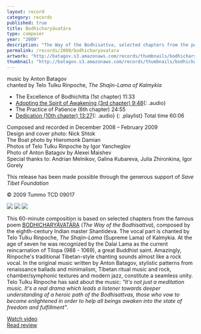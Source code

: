 ```yaml
---
layout: record
category: records
published: true
title: Bodhicharyāvatāra
type: composer
year: "2009"
description: "The Way of the Bodhisattva, selected chapters from the poem by Shantideva"
permalink: /records/2009/bodhicharyavatara
artwork: "http://batagov.s3.amazonaws.com/records/thumbnails/bodhicharyavatara.jpg"
thumbnail: "http://batagov.s3.amazonaws.com/records/thumbnails/bodhicharyavatara.jpg"
---
```


music by Anton Batagov  
chanted by Telo Tulku Rinpoche, _The Shajin-Lama of Kalmykia_

- The Excellence of Bodhichitta (1st chapter) 11:33
- [Adopting the Spirit of Awakening (3rd chapter) 9:48](http://batagov.s3.amazonaws.com/records/sounds/bodhicharyavatara%20excerpt1.mp3){: .audio}
- The Practice of Patience (6th chapter) 24:55
- [Dedication (10th chapter) 13:27](http://batagov.s3.amazonaws.com/records/sounds/bodhicharyavatara%20excerpt2.mp3){: .audio}
{: .playlist}
Total time 60:06  

Composed and recorded in December 2008 – February 2009  
Design and cover photo: Nick Shtok  
The Boat photo by Hieromonk Damian  
Photos of Telo Tulku Rinpoche by Igor Yancheglov  
Photo of Anton Batagov by Alexei Maishev  
Special thanks to: Andrian Melnikov, Galina Kubareva, Julia Zhironkina, Igor Gorely   

This release has been made possible through the generous support of _Save Tibet Foundation_  

© 2009 Tummo TCD 09017  

![](http://batagov.s3.amazonaws.com/records/artwork/telo%20tulku_studio.jpg)
![](http://batagov.s3.amazonaws.com/records/artwork/ABmar09med.jpg)
![](http://batagov.s3.amazonaws.com/records/artwork/boat.jpg)  

This 60-minute composition is based on selected chapters from the famous poem [BODHICHARYĀVATĀRA](http://www.batagov.com/slova/bodhicharyavatara_text_e.htm) (_The Way of the Bodhisattva_), composed by the eighth-century Indian master Shantideva. The vocal part is chanted by Telo Tulku Rinpoche, _The Shajin-Lama_ (Supreme Lama) of Kalmykia. At the age of seven he was recognized by the Dalai Lama as the current reincarnation of Tilopa (988 - 1069), a great Buddhist saint. Amazingly, Rinpoche's traditional Tibetan-style chanting sounds almost like a rock vocal. In the original music written by Anton Batagov, stylistic patterns from renaissance ballads and minimalism, Tibetan ritual music and rock, chamber/symphonic textures and modern jazz, constitute a seamless unity. Telo Tulku Rinpoche has said about the music: _"It's not just a meditation music. It's a real drama which leads a listener towards deeper understanding of a heroic path of the Bodhisattvas, those who vow to become enlightened in order to help all beings awaken into the state of freedom and fulfillment"_.  

[Watch video](http://www.myspace.com/antonbatagov/videos/bodhicharyavatara/57655618)  
[Read review](http://www.batagov.com/slova/Bodhicharyavatara%20review%20aquarius.htm)